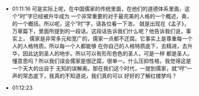 * 01:11:16 可是实际上呢，在中国儒家的传统里面，在他们的道德体系里面，这个“时”字已经被升华成为
  一个非常重要的对于最完美的人格的一个概述，奥，的一个概括。所以呢，这个“时”字，请各位看一下浩，
  就是出现在《孟子》，万章篇下，里面所提到的一段话。这段话告诉我们什么呢？他告诉我们说，事实上，
  儒家是非常多元和宽广的，儒家一点都不迂腐。它事实上是尊重每一个人的人格特质。所以每一个人都能够
  在你自己的人格特质底下，去精进，去升华，因此达到圣人的地步。所以可以有形形色色的圣人，可是一样
  都是圣人。懂意思吗？所以我们误会儒家是很迂腐，很单一。什么压抑性格，我觉得这是一个天大的出自于
  无知的误解奥。那在我们这个时代，一提到儒家，就“哼”一声的常态底下，我真的不知道说，我们真的可以
  好好的了解红楼梦吗？

* 01:12:23 
